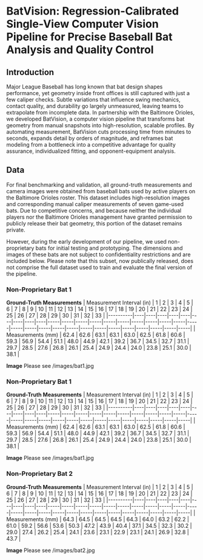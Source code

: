 # BatVision: Regression-Calibrated Single-View Computer Vision Pipeline for Precise Baseball Bat Analysis and Quality Control

## Introduction

Major League Baseball has long known that bat design shapes performance, yet geometry inside front offices is still captured with just a few caliper checks. Subtle variations that influence swing mechanics, contact quality, and durability go largely unmeasured, leaving teams to extrapolate from incomplete data. In partnership with the Baltimore Orioles, we developed BatVision, a computer vision pipeline that transforms bat geometry from manual snapshots into high-resolution, scalable profiles. By automating measurement, BatVision cuts processing time from minutes to seconds, expands detail by orders of magnitude, and reframes bat modeling from a bottleneck into a competitive advantage for quality assurance, individualized fitting, and opponent-equipment analysis.


## Data

For final benchmarking and validation, all ground-truth measurements and camera images were obtained from baseball bats used by active players on the Baltimore Orioles roster. This dataset includes high-resolution images and corresponding manual caliper measurements of seven game-used bats. Due to competitive concerns, and because neither the individual players nor the Baltimore Orioles management have granted permission to publicly release their bat geometry, this portion of the dataset remains private.

However, during the early development of our pipeline, we used non-proprietary bats for initial testing and prototyping. The dimensions and images of these bats are not subject to confidentiality restrictions and are included below. Please note that this subset, now publically released, does not comprise the full dataset used to train and evaluate the final version of the pipeline.

### Non-Proprietary Bat 1
**Ground-Truth Measurements**
| Measurement Interval (in) | 1 | 2 | 3 | 4 | 5 | 6 | 7 | 8 | 9 | 10 | 11 | 12 | 13 | 14 | 15 | 16 | 17 | 18 | 19 | 20 | 21 | 22 | 23 | 24 | 25 | 26 | 27 | 28 | 29 | 30 | 31 | 32 | 33 |
|----------|----|----|----|----|----|----|----|----|----|-----|-----|-----|-----|-----|-----|-----|-----|-----|-----|-----|-----|-----|-----|-----|-----|-----|-----|-----|-----|-----|-----|-----|-----|
| Measurements (mm)       | 62.4 | 62.6 | 63.1 | 63.1 | 63.0 | 62.5 | 61.8 | 60.6 | 59.3 | 56.9 | 54.4 | 51.1 | 48.0 | 44.9 | 42.1 | 39.2 | 36.7 | 34.5 | 32.7 | 31.1 | 29.7 | 28.5 | 27.6 | 26.8 | 26.1 | 25.4 | 24.9 | 24.4 | 24.0 | 23.8 | 25.1 | 30.0 | 38.1 |

**Image**
Please see /images/bat1.jpg

### Non-Proprietary Bat 1
**Ground-Truth Measurements**
| Measurement Interval (in) | 1 | 2 | 3 | 4 | 5 | 6 | 7 | 8 | 9 | 10 | 11 | 12 | 13 | 14 | 15 | 16 | 17 | 18 | 19 | 20 | 21 | 22 | 23 | 24 | 25 | 26 | 27 | 28 | 29 | 30 | 31 | 32 | 33 |
|----------|----|----|----|----|----|----|----|----|----|-----|-----|-----|-----|-----|-----|-----|-----|-----|-----|-----|-----|-----|-----|-----|-----|-----|-----|-----|-----|-----|-----|-----|-----|
| Measurements (mm)       | 62.4 | 62.6 | 63.1 | 63.1 | 63.0 | 62.5 | 61.8 | 60.6 | 59.3 | 56.9 | 54.4 | 51.1 | 48.0 | 44.9 | 42.1 | 39.2 | 36.7 | 34.5 | 32.7 | 31.1 | 29.7 | 28.5 | 27.6 | 26.8 | 26.1 | 25.4 | 24.9 | 24.4 | 24.0 | 23.8 | 25.1 | 30.0 | 38.1 |

**Image**
Please see /images/bat1.jpg

### Non-Proprietary Bat 2
**Ground-Truth Measurements**
| Measurement Interval (in) | 1 | 2 | 3 | 4 | 5 | 6 | 7 | 8 | 9 | 10 | 11 | 12 | 13 | 14 | 15 | 16 | 17 | 18 | 19 | 20 | 21 | 22 | 23 | 24 | 25 | 26 | 27 | 28 | 29 | 30 | 31 | 32 | 33 |
|----------|----|----|----|----|----|----|----|----|----|-----|-----|-----|-----|-----|-----|-----|-----|-----|-----|-----|-----|-----|-----|-----|-----|-----|-----|-----|-----|-----|-----|-----|-----|
| Measurements (mm)         | 64.3 | 64.5 | 64.5 | 64.5 | 64.3 | 64.0 | 63.2 | 62.2 | 61.0 | 59.2 | 56.6 | 53.6 | 50.3 | 47.2 | 43.9 | 40.4 | 37.1 | 34.5 | 32.3 | 30.2 | 29.0 | 27.4 | 26.2 | 25.4 | 24.1 | 23.6 | 23.1 | 22.9 | 23.1 | 24.1 | 26.9 | 32.8 | 43.7 |

**Image**
Please see /images/bat2.jpg



